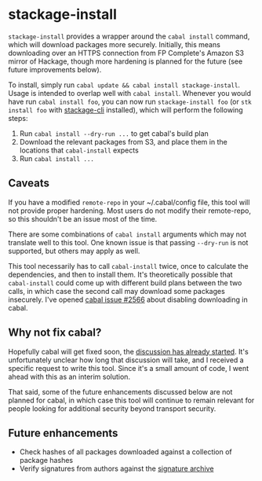 # stackage-install

`stackage-install` provides a wrapper around the `cabal install` command, which
will download packages more securely. Initially, this means downloading over an
HTTPS connection from FP Complete's Amazon S3 mirror of Hackage, though more
hardening is planned for the future (see future improvements below).

To install, simply run `cabal update && cabal install stackage-install`. Usage
is intended to overlap well with `cabal install`. Whenever you would have run
`cabal install foo`, you can now run `stackage-install foo` (or `stk install
foo` with [stackage-cli](http://github.com/fpco/stackage-cli) installed), which
will perform the following steps:

1. Run `cabal install --dry-run ...` to get cabal's build plan
2. Download the relevant packages from S3, and place them in the locations that `cabal-install` expects
3. Run `cabal install ...`

## Caveats

If you have a modified `remote-repo` in your ~/.cabal/config file, this tool
will not provide proper hardening. Most users do not modify their remote-repo,
so this shouldn't be an issue most of the time.

There are some combinations of `cabal install` arguments which may not
translate well to this tool. One known issue is that passing `--dry-run` is not
supported, but others may apply as well.

This tool necessarily has to call `cabal-install` twice, once to calculate the
dependencies, and then to install them. It's theoretically possible that
`cabal-install` could come up with different build plans between the two calls,
in which case the second call may download some packages insecurely. I've
opened [cabal issue #2566](https://github.com/haskell/cabal/issues/2566) about
disabling downloading in cabal.

## Why not fix cabal?

Hopefully cabal will get fixed soon, the [discussion has already
started](https://mail.haskell.org/pipermail/cabal-devel/2015-April/010124.html).
It's unfortunately unclear how long that discussion will take, and I received a
specific request to write this tool. Since it's a small amount of code, I went
ahead with this as an interim solution.

That said, some of the future enhancements discussed below are not planned for
cabal, in which case this tool will continue to remain relevant for people
looking for additional security beyond transport security.

## Future enhancements

* Check hashes of all packages downloaded against a collection of package hashes
* Verify signatures from authors against the [signature archive](https://github.com/commercialhaskell/sig-archive)

